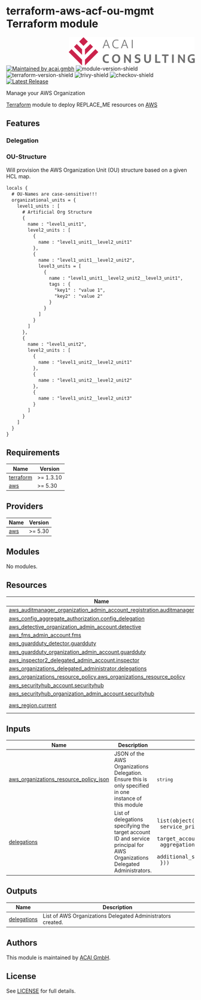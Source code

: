 # terraform-aws-acf-ou-mgmt Terraform module

<!-- LOGO -->
<a href="https://acai.gmbh">    
  <img src="https://github.com/acai-consulting/acai.public/raw/main/logo/logo_github_readme.png" alt="acai logo" title="ACAI" align="right" height="75" />
</a>

<!-- SHIELDS -->
[![Maintained by acai.gmbh][acai-shield]][acai-url]
![module-version-shield]
![terraform-version-shield]
![trivy-shield]
![checkov-shield]
[![Latest Release][release-shield]][release-url]

<!-- DESCRIPTION -->
Manage your AWS Organization

[Terraform][terraform-url] module to deploy REPLACE_ME resources on [AWS][aws-url]

<!-- FEATURES -->
## Features

### Delegation



### OU-Structure

Will provision the AWS Organization Unit (OU) structure based on a given HCL map.

``` hcl
locals {
  # OU-Names are case-sensitive!!!
  organizational_units = {
    level1_units : [
      # Artificial Org Structure
      {
        name : "level1_unit1",
        level2_units : [
          {
            name : "level1_unit1__level2_unit1"
          },
          {
            name : "level1_unit1__level2_unit2",
            level3_units = [
              {
                name : "level1_unit1__level2_unit2__level3_unit1",
                tags : {
                  "key1" : "value 1",
                  "key2" : "value 2"
                }
              }
            ]
          }
        ]
      },
      {
        name : "level1_unit2",
        level2_units : [
          {
            name : "level1_unit2__level2_unit1"
          },
          {
            name : "level1_unit2__level2_unit2"
          },
          {
            name : "level1_unit2__level2_unit3"
          }
        ]
      }
    ]
  }
}
```

<!-- BEGIN_TF_DOCS -->
## Requirements

| Name | Version |
|------|---------|
| <a name="requirement_terraform"></a> [terraform](#requirement\_terraform) | >= 1.3.10 |
| <a name="requirement_aws"></a> [aws](#requirement\_aws) | >= 5.30 |

## Providers

| Name | Version |
|------|---------|
| <a name="provider_aws"></a> [aws](#provider\_aws) | >= 5.30 |

## Modules

No modules.

## Resources

| Name | Type |
|------|------|
| [aws_auditmanager_organization_admin_account_registration.auditmanager](https://registry.terraform.io/providers/hashicorp/aws/latest/docs/resources/auditmanager_organization_admin_account_registration) | resource |
| [aws_config_aggregate_authorization.config_delegation](https://registry.terraform.io/providers/hashicorp/aws/latest/docs/resources/config_aggregate_authorization) | resource |
| [aws_detective_organization_admin_account.detective](https://registry.terraform.io/providers/hashicorp/aws/latest/docs/resources/detective_organization_admin_account) | resource |
| [aws_fms_admin_account.fms](https://registry.terraform.io/providers/hashicorp/aws/latest/docs/resources/fms_admin_account) | resource |
| [aws_guardduty_detector.guardduty](https://registry.terraform.io/providers/hashicorp/aws/latest/docs/resources/guardduty_detector) | resource |
| [aws_guardduty_organization_admin_account.guardduty](https://registry.terraform.io/providers/hashicorp/aws/latest/docs/resources/guardduty_organization_admin_account) | resource |
| [aws_inspector2_delegated_admin_account.inspector](https://registry.terraform.io/providers/hashicorp/aws/latest/docs/resources/inspector2_delegated_admin_account) | resource |
| [aws_organizations_delegated_administrator.delegations](https://registry.terraform.io/providers/hashicorp/aws/latest/docs/resources/organizations_delegated_administrator) | resource |
| [aws_organizations_resource_policy.aws_organizations_resource_policy](https://registry.terraform.io/providers/hashicorp/aws/latest/docs/resources/organizations_resource_policy) | resource |
| [aws_securityhub_account.securityhub](https://registry.terraform.io/providers/hashicorp/aws/latest/docs/resources/securityhub_account) | resource |
| [aws_securityhub_organization_admin_account.securityhub](https://registry.terraform.io/providers/hashicorp/aws/latest/docs/resources/securityhub_organization_admin_account) | resource |
| [aws_region.current](https://registry.terraform.io/providers/hashicorp/aws/latest/docs/data-sources/region) | data source |

## Inputs

| Name | Description | Type | Default | Required |
|------|-------------|------|---------|:--------:|
| <a name="input_aws_organizations_resource_policy_json"></a> [aws\_organizations\_resource\_policy\_json](#input\_aws\_organizations\_resource\_policy\_json) | JSON of the AWS Organizations Delegation. Ensure this is only specified in one instance of this module | `string` | `null` | no |
| <a name="input_delegations"></a> [delegations](#input\_delegations) | List of delegations specifying the target account ID and service principal for AWS Organizations Delegated Administrators. | <pre>list(object({<br>    service_principal : string # https://docs.aws.amazon.com/organizations/latest/userguide/orgs_integrate_services_list.html<br>    target_account_id : string<br>    aggregation_region : optional(string)<br>    additional_settings = optional(map(string))<br>  }))</pre> | `[]` | no |

## Outputs

| Name | Description |
|------|-------------|
| <a name="output_delegations"></a> [delegations](#output\_delegations) | List of AWS Organizations Delegated Administrators created. |
<!-- END_TF_DOCS -->

<!-- AUTHORS -->
## Authors

This module is maintained by [ACAI GmbH][acai-url].

<!-- LICENSE -->
## License

See [LICENSE][license-url] for full details.

<!-- MARKDOWN LINKS & IMAGES -->
[acai-shield]: https://img.shields.io/badge/maintained_by-acai.gmbh-CB224B?style=flat
[acai-url]: https://acai.gmbh
[module-version-shield]: https://img.shields.io/badge/module_version-1.1.4-CB224B?style=flat
[terraform-version-shield]: https://img.shields.io/badge/tf-%3E%3D1.3.0-blue.svg?style=flat&color=blueviolet
[trivy-shield]: https://img.shields.io/badge/trivy-passed-green
[checkov-shield]: https://img.shields.io/badge/checkov-passed-green
[release-shield]: https://img.shields.io/github/v/release/acai-consulting/terraform-aws-acf-ou-mgmt?style=flat&color=success
[release-url]: https://github.com/acai-consulting/terraform-aws-acf-ou-mgmt/releases
[license-url]: https://github.com/acai-consulting/terraform-aws-acf-ou-mgmt/tree/main/LICENSE.md
[terraform-url]: https://www.terraform.io
[aws-url]: https://aws.amazon.com
